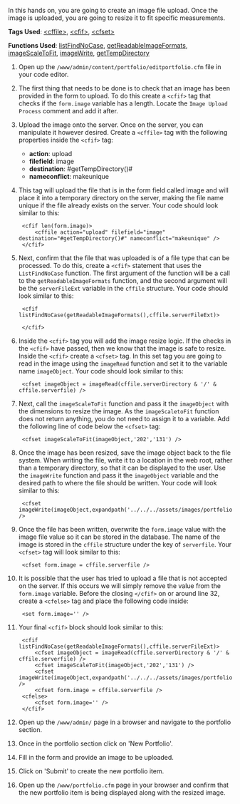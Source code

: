 In this hands on, you are going to create an image file upload. Once the image is uploaded, you are going to resize it to fit specific measurements.

**Tags Used**: [\<cffile>](http://help.adobe.com/en_US/ColdFusion/10.0/CFMLRef/WSc3ff6d0ea77859461172e0811cbec22c24-7fa1.html), [\<cfif>](http://help.adobe.com/en_US/ColdFusion/10.0/CFMLRef/WSc3ff6d0ea77859461172e0811cbec22c24-7fe8.html), [\<cfset>](http://help.adobe.com/en_US/ColdFusion/10.0/CFMLRef/WSc3ff6d0ea77859461172e0811cbec22c24-7ffd.html)

**Functions Used**: [listFindNoCase](http://help.adobe.com/en_US/ColdFusion/10.0/CFMLRef/WSc3ff6d0ea77859461172e0811cbec22c24-6d80.html), [getReadableImageFormats](http://help.adobe.com/en_US/ColdFusion/10.0/CFMLRef/WSc3ff6d0ea77859461172e0811cbec22c24-797a.html), [imageScaleToFit](http://help.adobe.com/en_US/ColdFusion/10.0/CFMLRef/WSc3ff6d0ea77859461172e0811cbec22c24-7975.html), [imageWrite](http://help.adobe.com/en_US/ColdFusion/10.0/CFMLRef/WSc3ff6d0ea77859461172e0811cbec22c24-796c.html), [getTempDirectory](http://help.adobe.com/en_US/ColdFusion/10.0/CFMLRef/WSc3ff6d0ea77859461172e0811cbec22c24-7c61.html)

1. Open up the `/www/admin/content/portfolio/editportfolio.cfm` file in your code editor.
1. The first thing that needs to be done is to check that an image has been provided in the form to upload. To do this create a `<cfif>` tag that checks if the `form.image` variable has a length. Locate the `Image Upload Process` comment and add it after.
1. Upload the image onto the server. Once on the server, you can manipulate it however desired. Create a `<cffile>` tag with the following properties inside the `<cfif>` tag:
    * **action**: upload
    * **filefield**: image
    * **destination**: #getTempDirectory()#
    * **nameconflict**: makeunique
1. This tag will upload the file that is in the form field called image and will place it into a temporary directory on the server, making the file name unique if the file already exists on the server. Your code should look similar to this:

        <cfif len(form.image)>
            <cffile action="upload" filefield="image" destination="#getTempDirectory()#" nameconflict="makeunique" />
        </cfif>

1. Next, confirm that the file that was uploaded is of a file type that can be processed. To do this, create a `<cfif>` statement that uses the `ListFindNoCase` function. The first argument of the function will be a call to the `getReadableImageFormats` function, and the second argument will be the `serverFileExt` variable in the `cffile` structure. Your code should look similar to this:

        <cfif listFindNoCase(getReadableImageFormats(),cffile.serverFileExt)>

        </cfif>

1. Inside the `<cfif>` tag you will add the image resize logic. If the checks in the `<cfif>` have passed, then we know that the image is safe to resize. Inside the `<cfif>` create a `<cfset>` tag. In this set tag you are going to read in the image using the `imageRead` function and set it to the variable name `imageObject`. Your code should look similar to this:

        <cfset imageObject = imageRead(cffile.serverDirectory & '/' & cffile.serverfile) />

1. Next, call the `imageScaleToFit` function and pass it the `imageObject` with the dimensions to resize the image. As the `imageScaletoFit` function does not return anything, you do not need to assign it to a variable. Add the following line of code below the `<cfset>` tag:

        <cfset imageScaleToFit(imageObject,'202','131') />

1. Once the image has been resized, save the image object back to the file system. When writing the file, write it to a location in the web root, rather than a temporary directory, so that it can be displayed to the user. Use the `imageWrite` function and pass it the `imageObject` variable and the desired path to where the file should be written. Your code will look similar to this:

        <cfset imageWrite(imageObject,expandpath('../../../assets/images/portfolio/#cffile.serverfile#')) />

1. Once the file has been written, overwrite the `form.image` value with the image file value so it can be stored in the database. The name of the image is stored in the `cffile` structure under the key of `serverfile`. Your `<cfset>` tag will look similar to this:

        <cfset form.image = cffile.serverfile />

1. It is possible that the user has tried to upload a file that is not accepted on the server. If this occurs we will simply remove the value from the `form.image` variable. Before the closing `</cfif>` on or around line 32, create a `<cfelse>` tag and place the following code inside:

        <set form.image='' />

1. Your final `<cfif>` block should look similar to this:

        <cfif listFindNoCase(getReadableImageFormats(),cffile.serverFileExt)>
            <cfset imageObject = imageRead(cffile.serverDirectory & '/' & cffile.serverfile) />
            <cfset imageScaleToFit(imageObject,'202','131') />
            <cfset imageWrite(imageObject,expandpath('../../../assets/images/portfolio/#cffile.serverfile#')) />
            <cfset form.image = cffile.serverfile />
        <cfelse>
            <cfset form.image='' />
        </cfif>

1. Open up the `/www/admin/` page in a browser and navigate to the portfolio section.
1. Once in the portfolio section click on 'New Portfolio'.
1. Fill in the form and provide an image to be uploaded.
1. Click on 'Submit' to create the new portfolio item.
1. Open up the `/www/portfolio.cfm` page in your browser and confirm that the new portfolio item is being displayed along with the resized image.
